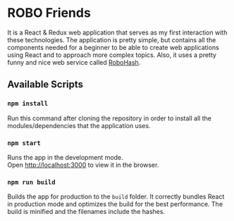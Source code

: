 # ROBO Friends

It is a React & Redux web application that serves as my first interaction with these technologies. The application is pretty simple, but contains all the components needed for a beginner to be able to create web applications using React and to approach more complex topics. Also, it uses a pretty funny and nice web service called [RoboHash](https://robohash.org).

## Available Scripts

### `npm install`

Run this command after cloning the repository in order to install all the modules/dependencies that the application uses.

### `npm start`

Runs the app in the development mode.<br>
Open [http://localhost:3000](http://localhost:3000) to view it in the browser.

### `npm run build`

Builds the app for production to the `build` folder. It correctly bundles React in production mode and optimizes the build for the best performance. The build is minified and the filenames include the hashes.

